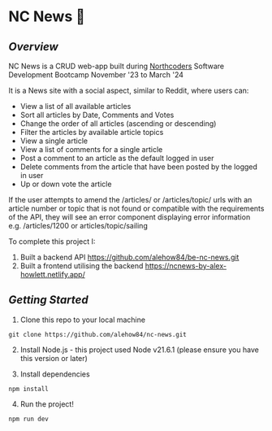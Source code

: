 # NC News 💬

## *Overview*

NC News is a CRUD web-app built during [Northcoders](https://northcoders.com/) Software Development Bootcamp November '23 to March '24

It is a News site with a social aspect, similar to Reddit, where users can:

- View a list of all available articles
- Sort all articles by Date, Comments and Votes
- Change the order of all articles (ascending or descending)
- Filter the articles by available article topics
- View a single article
- View a list of comments for a single article
- Post a comment to an article as the default logged in user
- Delete comments from the article that have been posted by the logged in user
- Up or down vote the article

If the user attempts to amend the /articles/ or /articles/topic/ urls with an article number or topic that is not found or compatible with the requirements of the API, they will see an error component displaying error information e.g. /articles/1200 or articles/topic/sailing

To complete this project I:

1. Built a backend API https://github.com/alehow84/be-nc-news.git
2. Built a frontend utilising the backend https://ncnews-by-alex-howlett.netlify.app/

## *Getting Started*

1. Clone this repo to your local machine

```
git clone https://github.com/alehow84/nc-news.git
```
  
2. Install Node.js - this project used Node v21.6.1 (please ensure you have this version or later)

3. Install dependencies

```
npm install
```
   
4. Run the project!

```
npm run dev
```
